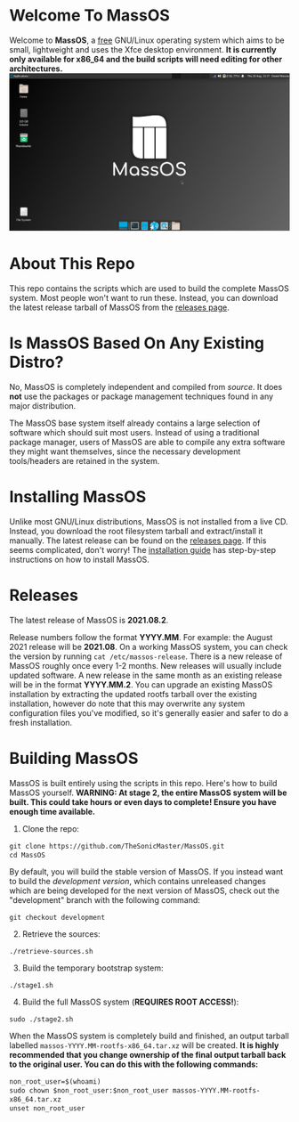 # Welcome To MassOS
Welcome to **MassOS**, a [free](https://www.gnu.org/philosophy/free-sw.html) GNU/Linux operating system which aims to be small, lightweight and uses the Xfce desktop environment. **It is currently only available for x86_64 and the build scripts will need editing for other architectures.**
![](massos-desktop-screenshot.png)
# About This Repo
This repo contains the scripts which are used to build the complete MassOS system. Most people won't want to run these. Instead, you can download the latest release tarball of MassOS from the [releases page](https://github.com/TheSonicMaster/MassOS/releases).
# Is MassOS Based On Any Existing Distro?
No, MassOS is completely independent and compiled from _source_. It does **not** use the packages or package management techniques found in any major distribution.

The MassOS base system itself already contains a large selection of software which should suit most users. Instead of using a traditional package manager, users of MassOS are able to compile any extra software they might want themselves, since the necessary development tools/headers are retained in the system.
# Installing MassOS
Unlike most GNU/Linux distributions, MassOS is not installed from a live CD. Instead, you download the root filesystem tarball and extract/install it manually. The latest release can be found on the [releases page](https://github.com/TheSonicMaster/MassOS/releases). If this seems complicated, don't worry! The [installation guide](https://github.com/TheSonicMaster/MassOS/blob/main/installation-guide.md) has step-by-step instructions on how to install MassOS.
# Releases
The latest release of MassOS is **2021.08.2**.

Release numbers follow the format **YYYY.MM**. For example: the August 2021 release will be **2021.08**. On a working MassOS system, you can check the version by running `cat /etc/massos-release`. There is a new release of MassOS roughly once every 1-2 months. New releases will usually include updated software. A new release in the same month as an existing release will be in the format **YYYY.MM.2**. You can upgrade an existing MassOS installation by extracting the updated rootfs tarball over the existing installation, however do note that this may overwrite any system configuration files you've modified, so it's generally easier and safer to do a fresh installation.
# Building MassOS
MassOS is built entirely using the scripts in this repo. Here's how to build MassOS yourself. **WARNING: At stage 2, the entire MassOS system will be built. This could take hours or even days to complete! Ensure you have enough time available.**
1. Clone the repo:
```
git clone https://github.com/TheSonicMaster/MassOS.git
cd MassOS
```
By default, you will build the stable version of MassOS. If you instead want to build the *development version*, which contains unreleased changes which are being developed for the next version of MassOS, check out the "development" branch with the following command:
```
git checkout development
```
2. Retrieve the sources:
```
./retrieve-sources.sh
```
3. Build the temporary bootstrap system:
```
./stage1.sh
```
4. Build the full MassOS system (**REQUIRES ROOT ACCESS!**):
```
sudo ./stage2.sh
```
When the MassOS system is completely build and finished, an output tarball labelled `massos-YYYY.MM-rootfs-x86_64.tar.xz` will be created. **It is highly recommended that you change ownership of the final output tarball back to the original user. You can do this with the following commands:**
```
non_root_user=$(whoami)
sudo chown $non_root_user:$non_root_user massos-YYYY.MM-rootfs-x86_64.tar.xz
unset non_root_user
```

